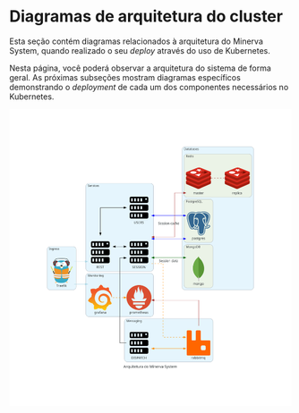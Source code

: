 # Diagramas de arquitetura do cluster

Esta seção contém diagramas relacionados à arquitetura do Minerva System, quando
realizado o seu _deploy_ através do uso de Kubernetes.

Nesta página, você poderá observar a arquitetura do sistema de forma geral.
As próximas subseções mostram diagramas específicos demonstrando o _deployment_
de cada um dos componentes necessários no Kubernetes.

<center>

![Arquitetura do Minerva System](minerva_diagram.png)

</center>
